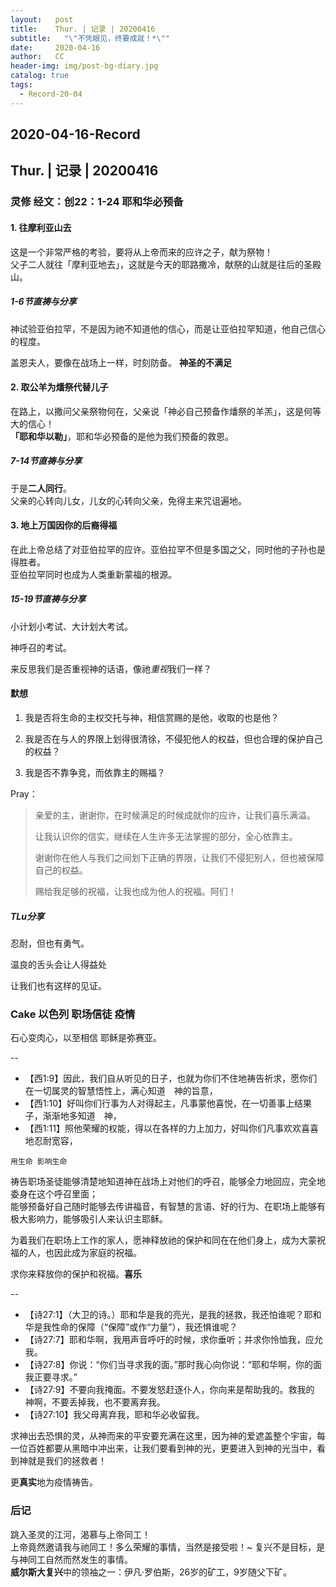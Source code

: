 ```yaml
---
layout:   post
title:    Thur. | 记录 | 20200416
subtitle:   "\"不凭眼见，终要成就！*\""
date:     2020-04-16
author:   CC
header-img: img/post-bg-diary.jpg
catalog: true
tags:
  - Record-20-04
---
```


## 2020-04-16-Record

## Thur. | 记录 | 20200416

### 灵修 经文：创22：1-24 耶和华必预备

#### 1. 往摩利亚山去

这是一个非常严格的考验，要将从上帝而来的应许之子，献为祭物！  
父子二人就往「摩利亚地去」，这就是今天的耶路撒冷，献祭的山就是往后的圣殿山。

##### 1-6节直祷与分享

神试验亚伯拉罕，不是因为祂不知道他的信心，而是让亚伯拉罕知道，他自己信心的程度。  

盖恩夫人，要像在战场上一样，时刻防备。  **神圣的不满足**

#### 2. 取公羊为燔祭代替儿子

在路上，以撒问父亲祭物何在，父亲说「神必自己预备作燔祭的羊羔」，这是何等大的信心！  
**「耶和华以勒」**，耶和华必预备的是他为我们预备的救恩。  

##### 7-14节直祷与分享

于是**二人同行**。  
父亲的心转向儿女，儿女的心转向父亲，免得主来咒诅遍地。  

#### 3. 地上万国因你的后裔得福

在此上帝总结了对亚伯拉罕的应许。亚伯拉罕不但是多国之父，同时他的子孙也是得胜者。  
亚伯拉罕同时也成为人类重新蒙福的根源。  

##### 15-19节直祷与分享

小计划小考试、大计划大考试。

神呼召的考试。  

来反思我们是否重视神的话语，像祂*重视*我们一样？

#### 默想

1. 我是否将生命的主权交托与神，相信赏赐的是他，收取的也是他？


2. 我是否在与人的界限上划得很清徐，不侵犯他人的权益，但也合理的保护自己的权益？
3. 我是否不靠争竞，而依靠主的赐福？

Pray：

> 亲爱的主，谢谢你，在时候满足的时候成就你的应许，让我们喜乐满溢。
>
> 让我认识你的信实，继续在人生许多无法掌握的部分，全心依靠主。
>
> 谢谢你在他人与我们之间划下正确的界限，让我们不侵犯别人，但也被保障自己的权益。
>
> 赐给我足够的祝福，让我也成为他人的祝福。阿们！

##### TLu分享

忍耐，但也有勇气。  

温良的舌头会让人得益处  

让我们也有这样的见证。

### Cake 以色列 职场信徒 疫情

石心变肉心，以至相信 耶稣是弥赛亚。

--

- 【西1:9】因此，我们自从听见的日子，也就为你们不住地祷告祈求，愿你们在一切属灵的智慧悟性上，满心知道　神的旨意，
- 【西1:10】好叫你们行事为人对得起主，凡事蒙他喜悦，在一切善事上结果子，渐渐地多知道　神，
- 【西1:11】照他荣耀的权能，得以在各样的力上加力，好叫你们凡事欢欢喜喜地忍耐宽容，

`用生命 影响生命`

祷告职场圣徒能够清楚地知道神在战场上对他们的呼召，能够全力地回应，完全地委身在这个呼召里面；  
能够预备好自己随时能够去传讲福音，有智慧的言语、好的行为、在职场上能够有极大影响力，能够吸引人来认识主耶稣。

为着我们在职场上工作的家人，愿神释放祂的保护和同在在他们身上，成为大蒙祝福的人，也因此成为家庭的祝福。

求你来释放你的保护和祝福。**喜乐**

--

- 【诗27:1】（大卫的诗。）耶和华是我的亮光，是我的拯救，我还怕谁呢？耶和华是我性命的保障（“保障”或作“力量”），我还惧谁呢？
- 【诗27:7】耶和华啊，我用声音呼吁的时候，求你垂听；并求你怜恤我，应允我。
- 【诗27:8】你说：“你们当寻求我的面。”那时我心向你说：“耶和华啊，你的面我正要寻求。”
- 【诗27:9】不要向我掩面。不要发怒赶逐仆人，你向来是帮助我的。救我的　神啊，不要丢掉我，也不要离弃我。
- 【诗27:10】我父母离弃我，耶和华必收留我。

求神出去恐惧的灵，从神而来的平安要充满在这里，因为神的爱遮盖整个宇宙，每一位百姓都要从黑暗中冲出来，让我们要看到神的光，更要进入到神的光当中，看到神就是我们的拯救者！

更**真实**地为疫情祷告。

### 后记

跳入圣灵的江河，渴慕与上帝同工！  
上帝竟然邀请我与祂同工！多么荣耀的事情，当然是接受啦！~
复兴不是目标，是与神同工自然而然发生的事情。  
**威尔斯大复兴**中的领袖之一：伊凡·罗伯斯，26岁的矿工，9岁随父下矿。

